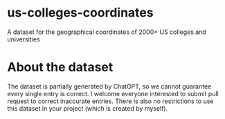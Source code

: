 # us-colleges-coordinates
A dataset for the geographical coordinates of 2000+ US colleges and universities

# About the dataset
The dataset is partially generated by ChatGPT, so we cannot guarantee every single entry is correct. I welcome everyone interested to submit pull request to correct inaccurate entries. There is also no restrictions to use this dataset in your project (which is created by myself).
